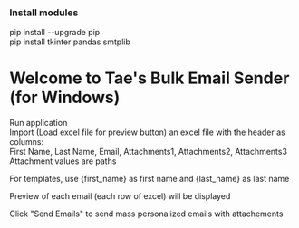 ### Install modules  
pip install --upgrade pip  
pip install tkinter pandas smtplib  

Welcome to Tae's Bulk Email Sender (for Windows)  
================================================

Run application  
Import (Load excel file for preview button) an excel file with the header as columns:  
First Name, Last Name, Email, Attachments1, Attachments2, Attachments3  
Attachment values are paths

For templates, use {first_name} as first name and {last_name} as last name  

Preview of each email (each row of excel) will be displayed  

Click "Send Emails" to send mass personalized emails with attachements  
